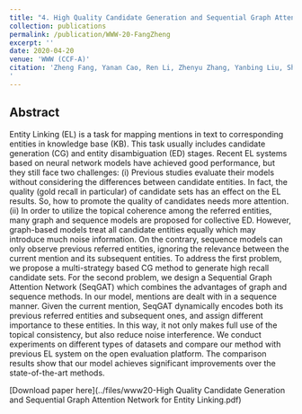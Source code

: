 ```yaml
---
title: "4. High Quality Candidate Generation and Sequential Graph Attention Network for Entity Linking"
collection: publications
permalink: /publication/WWW-20-FangZheng
excerpt: ''
date: 2020-04-20
venue: 'WWW (CCF-A)'
citation: 'Zheng Fang, Yanan Cao, Ren Li, Zhenyu Zhang, Yanbing Liu, Shi Wang: High Quality Candidate Generation and Sequential Graph Attention Network for Entity Linking. WWW 2020: 640-650
'
---
```

Abstract
--
Entity Linking (EL) is a task for mapping mentions in text to corresponding entities in knowledge base (KB). This task usually includes candidate generation (CG) and entity disambiguation (ED) stages. Recent EL systems based on neural network models have achieved good performance, but they still face two challenges: (i) Previous studies evaluate their models without considering the differences between candidate entities. In fact, the quality (gold recall in particular) of candidate sets has an effect on the EL results. So, how to promote the quality of candidates needs more attention. (ii) In order to utilize the topical coherence among the referred entities, many graph and sequence models are proposed for collective ED. However, graph-based models treat all candidate entities equally which may introduce much noise information. On the contrary, sequence models can only observe previous referred entities, ignoring the relevance between the current mention and its subsequent entities. To address the first problem, we propose a multi-strategy based CG method to generate high recall candidate sets. For the second problem, we design a Sequential Graph Attention Network (SeqGAT) which combines the advantages of graph and sequence methods. In our model, mentions are dealt with in a sequence manner. Given the current mention, SeqGAT dynamically encodes both its previous referred entities and subsequent ones, and assign different importance to these entities. In this way, it not only makes full use of the topical consistency, but also reduce noise interference. We conduct experiments on different types of datasets and compare our method with previous EL system on the open evaluation platform. The comparison results show that our model achieves significant improvements over the state-of-the-art methods.

[Download paper here](../files/www20-High Quality Candidate Generation and Sequential Graph Attention Network for Entity Linking.pdf)

